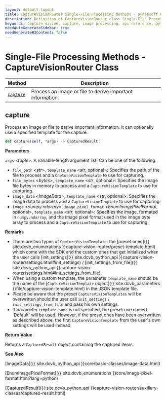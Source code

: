 ```yaml
---
layout: default-layout
title: CaptureVisionRouter Single-File Processing Methods - Dynamsoft Capture Vision Router Module Python Edition API Reference
description: Definition of CaptureVisionRouter class Single-File Processing Methods in Dynamsoft Capture Vision Router Module Python Edition.
keywords: capture vision, capture, image processing, api reference, python, single-file
needAutoGenerateSidebar: true
needGenerateH3Content: false
---
```


# Single-File Processing Methods - CaptureVisionRouter Class

| Method                | Description                                               |
| --------------------- | --------------------------------------------------------- |
| [`capture`](#capture) | Process an image or file to derive important information. |

## capture

Process an image or file to derive important information. It can optionally use a specified template for the capture.

```python
def capture(self, *args) -> CapturedResult:
```

**Parameters**

`args` <*tuple*>: A variable-length argument list. Can be one of the following:

- `file_path` <*str*>, `template_name` <*str*, optional>: Specifies the path of the file to process and a `CaptureVisionTemplate` to use for capturing.
- `file_bytes` <*bytes*>, `template_name` <*str*, optional>: Specifies the image file bytes in memory to process and a `CaptureVisionTemplate` to use for capturing.
- `image_data` <*ImageData*>, `template_name` <*str*, optional>: Specifies the image data to process and a `CaptureVisionTemplate` to use for capturing.
- `image` <*numpy.ndarray*>, `image_pixel_format` <*EnumImagePixelFormat*, optional>, `template_name` <*str*, optional>: Specifies the image, formated in `numpy.ndarray`, and the image pixel format used in the image byte array to process and a `CaptureVisionTemplate` to use for capturing.

**Remarks**

- There are two types of `CaptureVisionTemplate`: the [preset ones]({{ site.dcvb_enumerations }}capture-vision-router/preset-template.html) which come with the SDK and the custom ones that get initialized when the user calls [init_settings]({{ site.dcvb_python_api }}capture-vision-router/settings.html#init_settings) / [init_settings_from_file]({{ site.dcvb_python_api }}capture-vision-router/settings.html#init_settings_from_file).
- When using a custom template, the parameter `template_name` should be the name of the [`CaptureVisionTemplate` object]({{ site.dcvb_parameters }}file/capture-vision-template.html) in the JSON template file.
- Please be aware that the preset `CaptureVisionTemplates` will be overwritten should the user call `init_settings` / `init_settings_from_file` and pass his own settings.
- If parameter `template_name` is not specified, the preset one named 'Default' will be used. However, if the preset ones have been overwritten as described above, the first `CaptureVisionTemplate` from the user's own settings will be used instead.

**Return Value**

Returns a `CapturedResult` object containing the captured items.

**See Also**

[ImageData]({{ site.dcvb_python_api }}core/basic-classes/image-data.html)

[EnumImagePixelFormat]({{ site.dcvb_enumerations }}core/image-pixel-format.html?lang=python)

[CapturedResult]({{ site.dcvb_python_api }}capture-vision-router/auxiliary-classes/captured-result.html)
